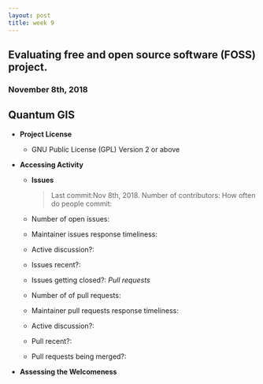 ```yaml
---
layout: post
title: week 9
---
```



## Evaluating free and open source software (FOSS) project.
### November 8th, 2018

## Quantum GIS
* **Project License**
  * GNU Public License (GPL) Version 2 or above

* **Accessing Activity**
  * **Issues**
    > Last commit:Nov 8th, 2018.
      Number of contributors: 
      How often do people commit:

  * Number of open issues:
  * Maintainer issues response timeliness: 
  * Active discussion?:
  * Issues recent?:
  * Issues getting closed?:
    *Pull requests*
  * Number of of pull requests:
  * Maintainer pull requests response timeliness:
  * Active discussion?:
  * Pull recent?:
  * Pull requests being merged?:

* **Assessing the Welcomeness**
> 

